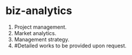 # biz-analytics
1. Project management.
2. Market analytics.
3. Management strategy.
4. #Detailed works to be provided upon request.
